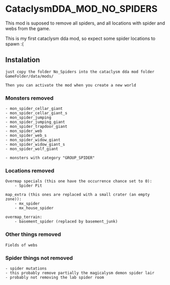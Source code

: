 # CataclysmDDA_MOD_NO_SPIDERS

This mod is suposed to remove all spiders, and all locations with spider and webs from the game.

This is my first cataclysm dda mod, so expect some spider locations to spawn :(

## Instalation

	just copy the folder No_Spiders into the cataclysm dda mod folder 
	GameFolder/data/mods/
	
	Then you can activate the mod when you create a new world

### Monsters removed
	- mon_spider_cellar_giant
	- mon_spider_cellar_giant_s
	- mon_spider_jumping
	- mon_spider_jumping_giant
	- mon_spider_trapdoor_giant	
	- mon_spider_web
	- mon_spider_web_s
	- mon_spider_widow_giant
	- mon_spider_widow_giant_s
	- mon_spider_wolf_giant
	
	- monsters with category "GROUP_SPIDER"

### Locations removed
	Overmap specials (this one have the occurrence chance set to 0):
		- Spider Pit
	
	map_extra (this ones are replaced with a small crater (an empty zone)):
		- mx_spider
		- mx_house_spider
	
	overmap_terrain:
		- basement_spider (replaced by basement_junk)

### Other things removed
	
	Fields of webs
		
### Spider things not removed
	
	- spider mutations
	- this probably remove partially the magicalysm demon spider lair
	- probably not removing the lab spider room